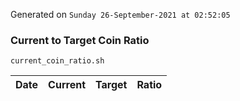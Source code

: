 Generated on `Sunday 26-September-2021 at 02:52:05`

### Current to Target Coin Ratio
`current_coin_ratio.sh`

Date|Current|Target|Ratio
---|---|---|---
